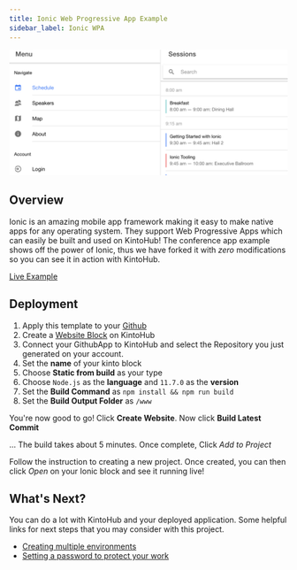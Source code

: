 ```yaml
---
title: Ionic Web Progressive App Example
sidebar_label: Ionic WPA
---
```


![Todo List app with input box](/docs/assets/examples/ionic/preview.png)


## Overview
Ionic is an amazing mobile app framework making it easy to make native apps for any operating system. They support Web Progressive Apps which can easily be built and used on KintoHub!
The conference app example shows off the power of Ionic, thus we have forked it with *zero* modifications so you can see it in action with KintoHub.

[Live Example](https://ionic-example-1d0d2-8caf9.web.master.kintohub.com/)

## Deployment
1. Apply this template to your [Github](https://github.com/kintohub/ionic-example/generate)
2. Create a [Website Block](https://staging.kintohub.com/app/dashboard) on KintoHub
3. Connect your GithubApp to KintoHub and select the Repository you just generated on your account.
4. Set the **name** of your kinto block
5. Choose **Static from build** as your type
6. Choose `Node.js` as the **language** and `11.7.0` as the **version**
7. Set the **Build Command** as `npm install && npm run build`
8. Set the **Build Output Folder** as `/www`

You're now good to go! Click **Create Website**. Now click **Build Latest Commit**

... The build takes about 5 minutes. Once complete, Click *Add to Project*

Follow the instruction to creating a new project. Once created, you can then click *Open* on your Ionic block and see it running live!

## What's Next?

You can do a lot with KintoHub and your deployed application. Some helpful links for next steps that you may consider with this project.

* [Creating multiple environments](https://docs.kintohub.com/docs/projects/environments)
* [Setting a password to protect your work](https://docs.kintohub.com/docs/kintoblocks/websites#basic-auth-for-websites)
